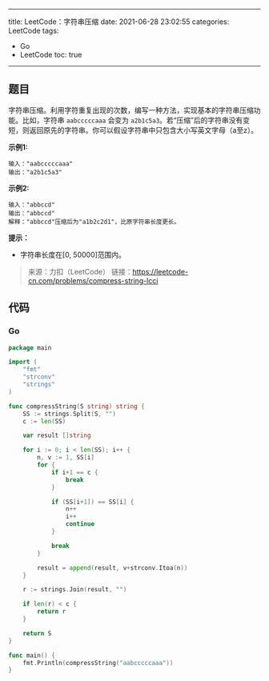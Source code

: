 ----
title: LeetCode：字符串压缩
date: 2021-06-28 23:02:55
categories: LeetCode
tags: 
- Go
- LeetCode
toc: true
----

## 题目

字符串压缩。利用字符重复出现的次数，编写一种方法，实现基本的字符串压缩功能。比如，字符串 `aabcccccaaa` 会变为 `a2b1c5a3`。若“压缩”后的字符串没有变短，则返回原先的字符串。你可以假设字符串中只包含大小写英文字母（a至z）。

**示例1:**

```
输入："aabcccccaaa"
输出："a2b1c5a3"
```

<!-- more -->

**示例2:**

```
输入："abbccd"
输出："abbccd"
解释："abbccd"压缩后为"a1b2c2d1"，比原字符串长度更长。
```

**提示：**

- 字符串长度在[0, 50000]范围内。

> 来源：力扣（LeetCode）
> 链接：https://leetcode-cn.com/problems/compress-string-lcci

## 代码

### Go

```go
package main

import (
	"fmt"
	"strconv"
	"strings"
)

func compressString(S string) string {
	SS := strings.Split(S, "")
	c := len(SS)

	var result []string

	for i := 0; i < len(SS); i++ {
		n, v := 1, SS[i]
		for {
			if i+1 == c {
				break
			}

			if (SS[i+1]) == SS[i] {
				n++
				i++
				continue
			}

			break
		}

		result = append(result, v+strconv.Itoa(n))
	}

	r := strings.Join(result, "")

	if len(r) < c {
		return r
	}

	return S
}

func main() {
	fmt.Println(compressString("aabcccccaaa"))
}
```